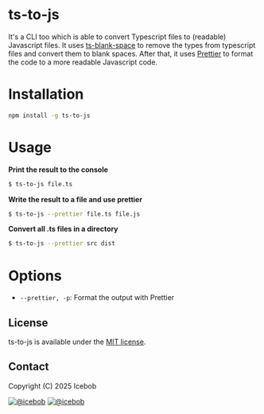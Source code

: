 # ts-to-js
It's a CLI too which is able to convert Typescript files to (readable) Javascript files. It uses [ts-blank-space](https://github.com/bloomberg/ts-blank-space) to remove the types from typescript files and convert them to blank spaces. After that, it uses [Prettier](https://prettier.io/) to format the code to a more readable Javascript code.

# Installation
```bash
npm install -g ts-to-js
```

# Usage

**Print the result to the console**
```bash
$ ts-to-js file.ts
```

**Write the result to a file and use prettier**
```bash
$ ts-to-js --prettier file.ts file.js
```

**Convert all .ts files in a directory**
```bash
$ ts-to-js --prettier src dist
```

# Options

- `--prettier, -p`: Format the output with Prettier

## License
ts-to-js is available under the [MIT license](https://tldrlegal.com/license/mit-license).

## Contact

Copyright (C) 2025 Icebob

[![@icebob](https://img.shields.io/badge/github-icebob-green.svg)](https://github.com/icebob) [![@icebob](https://img.shields.io/badge/twitter-Icebobcsi-blue.svg)](https://twitter.com/Icebobcsi)